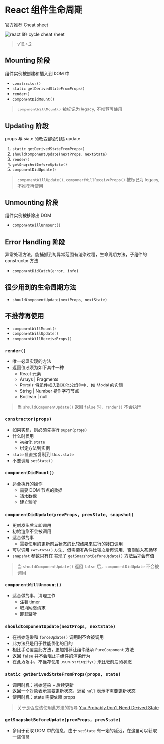 # React 组件生命周期

官方推荐 Cheat sheet

![react life cycle cheat sheet](https://ws3.sinaimg.cn/large/006tNbRwgy1fufi6paixhj31kw0v0dmn.jpg)

> v16.4.2

## Mounting 阶段

组件实例被创建和插入到 DOM 中


- `constructor()`
- `static getDerivedStateFromProps()`
- `render()`
- `componentDidMount()`

> `componentWillMount()` 被标记为 legacy, 不推荐再使用

## Updating 阶段

props 与 state 的改变都会引起 update

1. `static getDerivedStateFromProps()`
2. `shouldComponentUpdate(nextProps, nextState)`
3. `render()`
4. `getSnapshotBeforeUpdate()`
5. `componentDidUpdate()`

> `componentWillUpdate()`, `componentWillReceiveProps()` 被标记为 legacy, 不推荐再使用

## Unmounting 阶段

组件实例被移除出 DOM

- `componentWillUnmount()`

## Error Handling 阶段

异常处理方法，能捕抓到的异常范围有渲染过程，生命周期方法，子组件的 constructor 方法

- `componentDidCatch(error, info)`

## 很少用到的生命周期方法

- `shouldComponentUpdate(nextProps, nextState)`

## 不推荐再使用

- `componentWillMount()`
- `componentWillUpdate()`
- `componentWillReceiveProps()`


### `render()`

- 唯一必须实现的方法
- 返回值必须为如下其中一种
    - React 元素
    - Arrays | Fragments
    - Portals 将组件插入到其他父组件中，如 Modal 的实现
    - String | Number 视作字符节点
    - Boolean | null

> 当 `shouldComponentUpdate()` 返回 `false` 时，`render()` 不会执行

### `constructor(props)`

- 如果实现，则必须先执行 `super(props)`
- 什么时候用
    - 初始化 `state`
    - 绑定方法到实例
- `state` 值直接复制到 `this.state`
- 不要调用 `setState()`

### `componentDidMount()`

- 适合执行的操作
    - 需要 DOM 节点的数据
    - 请求数据
    - 建立监听

### `componentDidUpdate(prevProps, prevState, snapshot)`

- 更新发生后立即调用
- 初始渲染不会被调用
- 适合做的事
    - 需要使用的更新前后状态的比较结果来进行的接口调用
- 可以调用 `setState()` 方法，但需要有条件比较之后再调用，否则陷入死循环
- `snapshot` 参数只有在 实现了 `getSnapshotBeforeUpdate()` 方法后才会有值

> 当 `shouldComponentUpdate()` 返回 `false` 后，`componentDidUpdate` 不会被调用

### `componentWillUnmount()`

- 适合做的事，清理工作
    - 注销 timer
    - 取消网络请求
    - 卸载监听


### `shouldComponentUpdate(nextProps, nextState)`

- 在初始渲染和 `forceUpdate()` 调用时不会被调用
- 此方法只是用于性能优化的目的
- 相比手动覆盖此方法，更加推荐让组件继承 `PureComponent` 方法
- 返回 `false` 并不会阻止子组件的渲染行为
- 在此方法中，不推荐使用 `JSON.stringify()` 来比较前后的状态

### `static getDerivedStateFromProps(props, state)`

- 调用时机：初始渲染 + 后续更新
- 返回一个对象表示需要更新状态，返回 `null` 表示不需要更新状态
- 使用时机：state 需要依赖 props

> 关于是否应该使用此方法的指导 [You Probably Don't Need Derived State](https://reactjs.org/blog/2018/06/07/you-probably-dont-need-derived-state.html#what-about-memoization)

### `getSnapshotBeforeUpdate(prevProps, prevState)`

- 多用于获取 DOM 中的信息，由于 `setState` 有一定的延迟，在这里可以获取一些信息





